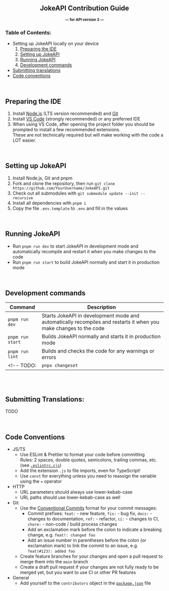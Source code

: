 <div style="text-align:center;" align="center">

## JokeAPI Contribution Guide
<b><sup>— for API version 3 —</sup></b>

</div>

### Table of Contents:
- Setting up JokeAPI locally on your device
  1. [Preparing the IDE](#preparing-the-ide)
  2. [Setting up JokeAPI](#setting-up-jokeapi)
  3. [Running JokeAPI](#running-jokeapi)
  4. [Development commands](#development-commands)
- [Submitting translations](#submitting-translations)
- [Code conventions](#code-conventions)

<br>

## Preparing the IDE
1. Install [Node.js](https://nodejs.org/) (LTS version recommended) and [Git](https://git-scm.com/)
2. Install [VS Code](https://code.visualstudio.com/) (strongly recommended) or any preferred IDE
3. When using VS Code, after opening the project folder you should be prompted to install a few recommended extensions.  
  These are not technically required but will make working with the code a LOT easier.

<br>

## Setting up JokeAPI
1. Install Node.js, Git and pnpm
2. Fork and clone the repository, then run `git clone https://github.com/YourUsername/JokeAPI.git`
3. Check out all submodules with `git submodule update --init --recursive`
4. Install all dependencies with `pnpm i`
5. Copy the file `.env.template` to `.env` and fill in the values

<br>

## Running JokeAPI
- Run `pnpm run dev` to start JokeAPI in development mode and automatically recompile and restart it when you make changes to the code
- Run `pnpm run start` to build JokeAPI normally and start it in production mode

<br>

## Development commands
| Command | Description |
| --- | --- |
| `pnpm run dev` | Starts JokeAPI in development mode and automatically recompiles and restarts it when you make changes to the code |
| `pnpm run start` | Builds JokeAPI normally and starts it in production mode |
| `pnpm run lint` | Builds and checks the code for any warnings or errors |
<!-- TODO: | `pnpx changeset` | Create new patch notes that will be added to the changelog automatically and trigger the automatic versioning and deployment | -->

<br><br>

## Submitting Translations:
TODO
<!--This guide will tell you how you can and should contribute to JokeAPI.  -->
<!--Not following it might cause me to reject your changes but at the very least we will both lose time.  -->
<!--So please read this guide before contributing. Thanks :)-->
<!---->
<!--## Table of Contents:-->
<!--- [Submitting or editing jokes](#submitting-or-editing-jokes)-->
<!--- [Contributing to JokeAPI's code](#submitting-code)-->
<!--- [Submitting a translation](#submitting-translations)-->
<!--- [Tips and Tricks for contributing](#other-nice-to-know-stuff)-->
<!---->
<!--<br><br><br><br>-->
<!---->
<!--## Submitting or editing jokes:-->
<!--To submit a joke manually, you can use the form on [this page.](https://v2.jokeapi.dev/#submit)  -->
<!--To submit it through code, you can make use of the ["submit" endpoint.](https://v2.jokeapi.dev/#submit-endpoint)  -->
<!--  -->
<!--If you instead want to edit a joke yourself, you can find them in the `jokes-xy.json` files in [`data/jokes/`](../data/jokes/)  -->
<!--To submit your changes, create a pull request. Also make sure to follow the [code contribution instructions.](#submitting-code)  -->
<!--  -->
<!--If you want a joke to be edited or deleted, please submit a new issue [here.](https://github.com/Sv443-Network/JokeAPI/issues/new?assignees=Sv443&labels=joke+edit&template=3_edit_a_joke.md)  -->
<!--Keep in mind, though, that I will not remove jokes based on opinions as that would defeat the API's main purpose, to provide jokes for everyone's taste.  -->
<!-- TODO: provide source of dark jokes, since this is fully transparent and open source software -->
<!---->
<!--<br><br>-->
<!---->
<!--## Submitting code:-->
<!--1. [Read the Code_of_Conduct.md file](./Code_of_Conduct.md) (TLDR: just behave in a friendly manner).-->
<!--2. [Click here](https://github.com/Sv443-Network/JokeAPI/fork) to fork the repository. Afterwards, clone or download it and locate the folder where it is contained.-->
<!--3. Make the changes you want to make to the code.-->
<!--4. Run the script `npm run all` which will run these commands:-->
<!--    - `npm run validate-jokes` to make sure all jokes are formatted correctly.-->
<!--    - `npm run validate-ids` to verify that all jokes have the correct ID.-->
<!--    - `npm run lint` to check the code for any warnings or errors.-->
<!--    - `npm run dep-graph` to generate a new dependency graph.-->
<!--    - `npm run generate-changelog` to generate a Markdown changelog out of the plaintext one.-->
<!--    - `npm run test`, which runs the unit tests for JokeAPI. If you are colorblind, you can run the command `npm run test-colorblind` (will turn green into cyan and red into magenta).-->
<!--5. Run JokeAPI locally by running the command `node JokeAPI`, request some jokes and test the areas you modified / added to make sure everything still works.-->
<!--6. Add yourself to the `contributors` object in the [`package.json`](../package.json) file :)-->
<!--     - **If it doesn't exist or is empty** please add it using the second format on [this website](https://flaviocopes.com/package-json/#contributors) -->
<!--7. Submit a pull request on your forked repository, selecting `Sv443-Network/JokeAPI` as the base repo and `master` as the base branch and selecting `YourUsername/JokeAPI` as the head repo and `YourBranch` as the compare branch-->
<!--    - If your pull request is not ready to be merged yet, you can add `[WIP]` to the beginning of the title which will tell the repo maintainer(s) and automated scripts not to merge it yet.-->
<!--8. Request a review from me (Sv443).-->
<!--9. Check if the CI script and other checks for your pull request were successful (they can be found below the comments).-->
<!--    - **If they were unsuccessful:** view the log, fix the errors, commit the code and push to the same branch. This will automatically update your pull request and re-run the checks.-->
<!--10. Once the pull request is approved and merged, you can delete the source branch and your forked repo if you want to.  -->
<!--    - **If it isn't**, please read the comments from the reviewer(s) and make the necessary changes.-->
<!--  -->
<!--<br><br>-->
<!---->
<!--## Submitting Translations:-->
<!--If you want to submit a translation, please follow these steps:  -->
<!--1. Find your language's two-character code in the file [`data/languages.json`](../data/languages.json). You'll need to specify it for every translation.-->
<!--2. Translate coded error messages in the file [`data/errorMessages.js`](../data/errorMessages.js) by following the style of the other translations.-->
<!--3. Translate the generic strings inside of the file [`data/translations.json`](../data/translations.json) by also following the style of the other translations.-->
<!--4. Add yourself to the `contributors` object in the [`package.json`](../package.json) file :)-->
<!---->
<!--<br><br>-->
<!---->
<!--## Other nice-to-know stuff:-->
<!--- I really recommend using [Visual Studio Code](https://code.visualstudio.com/) with the extension [`fabiospampinato.vscode-highlight`](https://marketplace.visualstudio.com/items?itemName=fabiospampinato.vscode-highlight) - it will add custom styling to the syntax highlighting in the editor and make the code easier to read and work with.  -->
<!--- If you want to generate a dependency graph, you need to install [Graphviz](https://graphviz.gitlab.io/download/) and add the path to the `bin` folder to your `%PATH%` / `$PATH` environment vaiable. Then, run the command `npm run dependency-graph` and open the file [`dev/dependency-graph.html`](../dev/dependency-graph.html) in a browser.  -->
<!--- If you need to add an authorization token, you can generate one or multiple tokens with the command `npm run add-token [amount]`. If you omit the "amount" parameter, the script will generate a single token. After you run the command, the tokens will be listed in the console and you can now (after restarting JokeAPI) use it in the `Authorization` header to gain unlimited access to JokeAPI [(better explanation here).](https://jokeapi.dev/#api-tokens)  -->
<!---->
<!--<br><br>-->
<!---->
<!--## If you need any help, feel free to contact me through [Discord](https://sv443.net/discord) (fastest way to contact me) or [E-Mail](mailto:contact@sv443.net?subject=Questions%20about%20contributing%20to%20JokeAPI)-->

<br>

## Code Conventions
- JS/TS
  - Use ESLint & Prettier to format your code before committing  
    Rules: 2 spaces, double quotes, semicolons, trailing commas, etc. (see [`.eslintrc.cjs`](../.eslintrc.cjs))
  - Add the extension `.js` to file imports, even for TypeScript!
  - Use `const` for everything unless you need to reassign the variable using the `=` operator
- HTTP
  - URL parameters should always use lower-kebab-case
  - URL paths should use lower-kebab-case as well
- Git
  - Use the [Conventional Commits](https://www.conventionalcommits.org/en/v1.0.0/) format for your commit messages:  
    - Commit prefixes: `feat:` - new feature, `fix:` - bug fix, `docs:` - changes to documentation, `ref:` - refactor, `ci:` - changes to CI, `chore:` - non-code / build process changes
    - Add an exclamation mark before the colon to indicate a breaking change, e.g. `feat!: changed foo`
    - Add an issue number in parentheses before the colon (or exclamation mark) to link the commit to an issue, e.g. `feat(#123): added foo`
  - Create feature branches for your changes and open a pull request to merge them into the `main` branch
  - Create a draft pull request if your changes are not fully ready to be merged yet, but you want to use CI or other PR features
- General
  - Add yourself to the `contributors` object in the [`package.json`](../package.json) file

